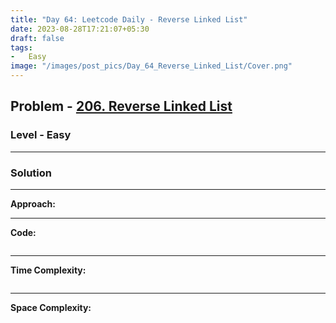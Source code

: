 ```yaml
---
title: "Day 64: Leetcode Daily - Reverse Linked List"
date: 2023-08-28T17:21:07+05:30
draft: false
tags:
-   Easy
image: "/images/post_pics/Day_64_Reverse_Linked_List/Cover.png"
---
```



## Problem - [206. Reverse Linked List](https://leetcode.com/problems/reverse-linked-list/)

### Level - Easy
---

### Solution

---
**Approach:**


---

**Code:**

```java


```
---

**Time Complexity:**
```

```

---

**Space Complexity:**
```

```


